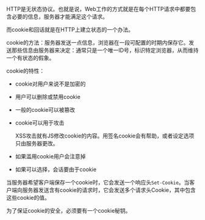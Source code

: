 HTTP是无状态协议。也就是说，Web工作的方式就是在每个HTTP请求中都要包含必要的信息，服务器才能满足这个请求。

而cookie和回话就是在HTTP上建立状态的一个办法。

cookie的方法：服务器发送一点信息，浏览器在一段可配置的时期内保存它。发送那些信息由服务器来决定：通常只是一个唯一ID号，标识特定浏览器，从而维持一个有状态的假象。

cookie的特性：

- cookie对用户来说不是加密的
- 用户可以删除或禁用cookie
- 一般的cookie可以被篡改
- cookie可以用于攻击

    XSS攻击就有JS修改cookie的内容。用签名cookie会有帮助，或者设定选项只由服务器更改。
- 如果滥用cookie用户会注意掉
- 如果可以选择，会话要由于cookie

当服务器希望客户端保存一个cookie时，它会发送一个响应头`Set-Cookie`。当客户端向服务器发送含有cookie的请求时，它会发送多个请求头Cookie，其中包含这些cookie的值。

为了保证cookie的安全，必须要有一个cookie秘钥。